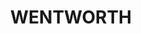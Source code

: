 ---
lastmod: '2025-04-06T06:05:20+00:00'
latitude: -33.466819
layout: suburb
longitude: 141.90794
postcode: '2648'
state: NSW
title: WENTWORTH
url: /nsw/wentworth/
---